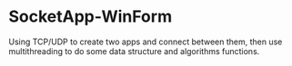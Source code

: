 # SocketApp-WinForm
Using TCP/UDP to create two apps and connect between them, then use multithreading to do some data structure and algorithms functions. 
